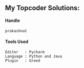 ## My Topcoder Solutions:

#### Handle
`prakashnat`


#### Tools Used
```
Editor   : Pycharm
Language : Python and Java
Plugin   : Greed
```


